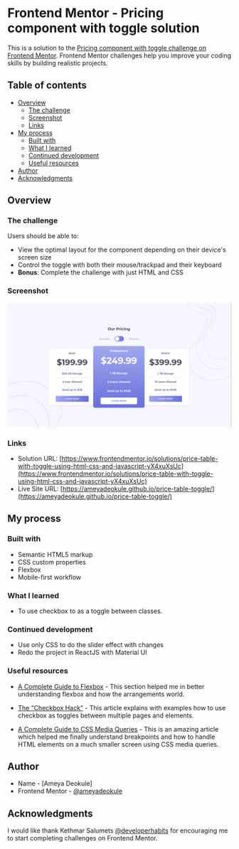 # Frontend Mentor - Pricing component with toggle solution

This is a solution to the [Pricing component with toggle challenge on Frontend Mentor](https://www.frontendmentor.io/challenges/pricing-component-with-toggle-8vPwRMIC). Frontend Mentor challenges help you improve your coding skills by building realistic projects.

## Table of contents

-   [Overview](#overview)
    -   [The challenge](#the-challenge)
    -   [Screenshot](#screenshot)
    -   [Links](#links)
-   [My process](#my-process)
    -   [Built with](#built-with)
    -   [What I learned](#what-i-learned)
    -   [Continued development](#continued-development)
    -   [Useful resources](#useful-resources)
-   [Author](#author)
-   [Acknowledgments](#acknowledgments)

## Overview

### The challenge

Users should be able to:

-   View the optimal layout for the component depending on their device's screen size
-   Control the toggle with both their mouse/trackpad and their keyboard
-   **Bonus**: Complete the challenge with just HTML and CSS

### Screenshot

![](./screenshot.png)

### Links

-   Solution URL: [https://www.frontendmentor.io/solutions/price-table-with-toggle-using-html-css-and-javascript-yX4xuXsUc](https://www.frontendmentor.io/solutions/price-table-with-toggle-using-html-css-and-javascript-yX4xuXsUc)
-   Live Site URL: [https://ameyadeokule.github.io/price-table-toggle/](https://ameyadeokule.github.io/price-table-toggle/)

## My process

### Built with

-   Semantic HTML5 markup
-   CSS custom properties
-   Flexbox
-   Mobile-first workflow

### What I learned

-   To use checkbox to as a toggle between classes.

### Continued development

-   Use only CSS to do the slider effect with changes
-   Redo the project in ReactJS with Material UI

### Useful resources

-   [A Complete Guide to Flexbox](https://css-tricks.com/snippets/css/a-guide-to-flexbox/) - This section helped me in better understanding flexbox and how the arrangements world.

-   [The “Checkbox Hack”](https://css-tricks.com/the-checkbox-hack/#:~:text=Push%20Toggles,Like%20emoji%20toggles!) - This article explains with examples how to use checkbox as toggles between multiple pages and elements.

-   [A Complete Guide to CSS Media Queries](https://css-tricks.com/a-complete-guide-to-css-media-queries/) - This is an amazing article which helped me finally understand breakpoints and how to handle HTML elements on a much smaller screen using CSS media queries.

## Author

-   Name - [Ameya Deokule]
-   Frontend Mentor - [@ameyadeokule](https://www.frontendmentor.io/profile/ameyadeokule)

## Acknowledgments

I would like thank Kethmar Salumets [@developerhabits](https://twitter.com/developerHabits) for encouraging me to start completing challenges on Frontend Mentor.
